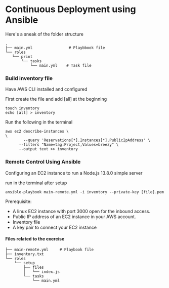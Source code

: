 # Continuous Deployment using Ansible

Here's a sneak of the folder structure
```
.
├── main.yml                # Playbbook file
└── roles
   └── print
       └── tasks
           └── main.yml    # Task file
```

### Build inventory file 

Have AWS CLI installed and configured

First create the file and add [all] at the beginning

```
touch inventory
echo [all] > inventory
```

Run the following in the terminal
```
aws ec2 describe-instances \
\
        --query 'Reservations[*].Instances[*].PublicIpAddress' \
      --filters "Name=tag:Project,Values=breezy" \
      --output text >> inventory
```
### Remote Control Using Ansible
Configuring an EC2 instance to run a Node.js 13.8.0 simple server

run in the terminal after setup
```
ansible-playbook main-remote.yml -i inventory --private-key [file].pem
```

Prerequisite:

* A linux EC2 instance with port 3000 open for the inbound access.
* Public IP address of an EC2 instance in your AWS account.
* Inventory file
* A key pair to connect your EC2 instance

#### Files related to the exercise
```
├── main-remote.yml     # Playbook file
├── inventory.txt 
└── roles
    └── setup
        ├── files
        │   └── index.js
        └── tasks
            └── main.yml

```
